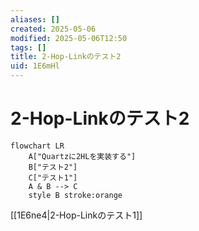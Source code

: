 ```yaml
---
aliases: []
created: 2025-05-06
modified: 2025-05-06T12:50
tags: []
title: 2-Hop-Linkのテスト2
uid: 1E6mHl
---
```


# 2-Hop-Linkのテスト2

```mermaid
flowchart LR
    A["Quartzに2HLを実装する"]
    B["テスト2"]
    C["テスト1"]
    A & B --> C
    style B stroke:orange
```

[[1E6ne4|2-Hop-Linkのテスト1]]